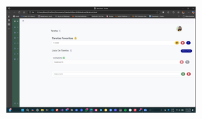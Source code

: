 ![Descrição](https://github.com/Erivaldojelson/Lembrete-Mindtruck/blob/main/Print-da-tela-de-lembretes/Screenshot%20(11).png?raw=true)


